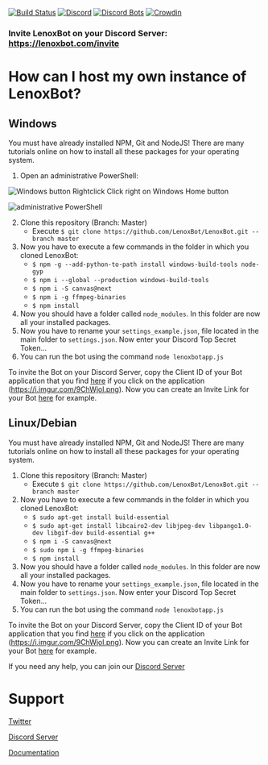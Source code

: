 [![Build Status](https://travis-ci.com/LenoxBot/LenoxBot.svg?branch=testing)](https://travis-ci.com/LenoxBot/LenoxBot)
[![Discord](https://discordapp.com/api/guilds/352896116812939264/widget.png)](https://lenoxbot.com/discord)
[![Discord Bots](https://discordbots.org/api/widget/status/354712333853130752.svg)](https://discordbots.org/bot/354712333853130752)
[![Crowdin](https://d322cqt584bo4o.cloudfront.net/lenoxbot/localized.svg)](https://crowdin.com/project/lenoxbot)

### Invite LenoxBot on your Discord Server: https://lenoxbot.com/invite
# How can I host my own instance of LenoxBot?
## Windows
You must have already installed NPM, Git and NodeJS! There are many tutorials online on how to install all these packages for your operating system.

1. Open an administrative PowerShell:

![Windows button Rightclick](https://i.imgur.com/Ykw3ck6.png) Click right on Windows Home button

![administrative PowerShell](https://i.imgur.com/qEkLfTA.png)

2. Clone this repository (Branch: Master)
    - Execute `$ git clone https://github.com/LenoxBot/LenoxBot.git --branch master`
3. Now you have to execute a few commands in the folder in which you cloned LenoxBot:
    - `$ npm -g --add-python-to-path install windows-build-tools node-gyp`
    - `$ npm i --global --production windows-build-tools`
    - `$ npm i -S canvas@next`
    - `$ npm i -g ffmpeg-binaries`
    - `$ npm install`
4. Now you should have a folder called `node_modules`. In this folder are now all your installed packages.
5. Now you have to rename your `settings_example.json`, file located in the main folder to `settings.json`. Now enter your Discord Top Secret Token...
6. You can run the bot using the command `node lenoxbotapp.js`

To invite the Bot on your Discord Server, copy the Client ID of your Bot application that you find [here](https://discordapp.com/developers/applications/) if you click on the application (https://i.imgur.com/9ChWjol.png). Now you can create an Invite Link for your Bot [here](https://discordapi.com/permissions.html) for example.

## Linux/Debian
You must have already installed NPM, Git and NodeJS! There are many tutorials online on how to install all these packages for your operating system.

1. Clone this repository (Branch: Master)
    - Execute `$ git clone https://github.com/LenoxBot/LenoxBot.git --branch master`
2. Now you have to execute a few commands in the folder in which you cloned LenoxBot:
    - `$ sudo apt-get install build-essential`
    - `$ sudo apt-get install libcairo2-dev libjpeg-dev libpango1.0-dev libgif-dev build-essential g++`
    - `$ npm i -S canvas@next`
    - `$ sudo npm i -g ffmpeg-binaries`
    - `$ npm install`
3. Now you should have a folder called `node_modules`. In this folder are now all your installed packages.
4. Now you have to rename your `settings_example.json`, file located in the main folder to `settings.json`. Now enter your Discord Top Secret Token...
5. You can run the bot using the command `node lenoxbotapp.js`

To invite the Bot on your Discord Server, copy the Client ID of your Bot application that you find [here](https://discordapp.com/developers/applications/) if you click on the application (https://i.imgur.com/9ChWjol.png). Now you can create an Invite Link for your Bot [here](https://discordapi.com/permissions.html) for example.

If you need any help, you can join our [Discord Server](https://lenoxbot.com/discord)

# Support
[Twitter](https://twitter.com/lenoxbot)

[Discord Server](https://lenoxbot.com/discord)

[Documentation](https://docs.lenoxbot.com)
